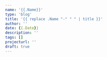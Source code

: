 ```yaml
---
name: '{{.Name}}'
type: 'blog'
title: '{{ replace .Name "-" " " | title }}'
author: ''
date: {{.Date}}
description: ''
tags: []
projecturl: ''
draft: true
---
```


